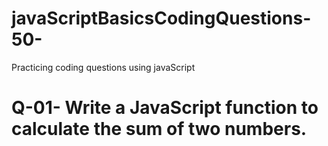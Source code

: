 # javaScriptBasicsCodingQuestions-50-
Practicing coding questions using javaScript

# Q-01- Write a JavaScript function to calculate the sum of two numbers.  
